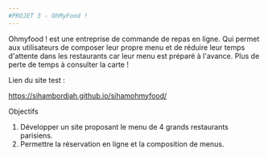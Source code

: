 ```yaml
---
#PROJET 3 - OhMyFood !
---
```


Ohmyfood ! est une entreprise de commande de repas en ligne. Qui permet aux utilisateurs de composer leur propre menu et de réduire leur temps d'attente dans les restaurants car leur menu est préparé à l'avance. Plus de perte de temps à consulter la carte !

Lien du site test :

https://sihambordjah.github.io/sihamohmyfood/

Objectifs

1. Développer un site proposant le menu de 4 grands restaurants parisiens.
2. Permettre la réservation en ligne et la composition de menus.
